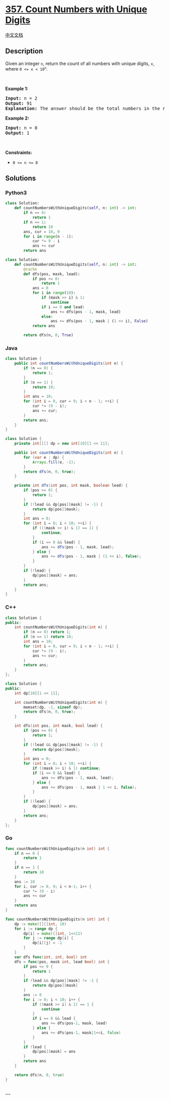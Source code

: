 # [357. Count Numbers with Unique Digits](https://leetcode.com/problems/count-numbers-with-unique-digits)

[中文文档](/solution/0300-0399/0357.Count%20Numbers%20with%20Unique%20Digits/README.md)

## Description

<p>Given an integer <code>n</code>, return the count of all numbers with unique digits, <code>x</code>, where <code>0 &lt;= x &lt; 10<sup>n</sup></code>.</p>

<p>&nbsp;</p>
<p><strong>Example 1:</strong></p>

<pre>
<strong>Input:</strong> n = 2
<strong>Output:</strong> 91
<strong>Explanation:</strong> The answer should be the total numbers in the range of 0 &le; x &lt; 100, excluding 11,22,33,44,55,66,77,88,99
</pre>

<p><strong>Example 2:</strong></p>

<pre>
<strong>Input:</strong> n = 0
<strong>Output:</strong> 1
</pre>

<p>&nbsp;</p>
<p><strong>Constraints:</strong></p>

<ul>
	<li><code>0 &lt;= n &lt;= 8</code></li>
</ul>

## Solutions

<!-- tabs:start -->

### **Python3**

```python
class Solution:
    def countNumbersWithUniqueDigits(self, n: int) -> int:
        if n == 0:
            return 1
        if n == 1:
            return 10
        ans, cur = 10, 9
        for i in range(n - 1):
            cur *= 9 - i
            ans += cur
        return ans
```

```python
class Solution:
    def countNumbersWithUniqueDigits(self, n: int) -> int:
        @cache
        def dfs(pos, mask, lead):
            if pos <= 0:
                return 1
            ans = 0
            for i in range(10):
                if (mask >> i) & 1:
                    continue
                if i == 0 and lead:
                    ans += dfs(pos - 1, mask, lead)
                else:
                    ans += dfs(pos - 1, mask | (1 << i), False)
            return ans

        return dfs(n, 0, True)
```

### **Java**

```java
class Solution {
    public int countNumbersWithUniqueDigits(int n) {
        if (n == 0) {
            return 1;
        }
        if (n == 1) {
            return 10;
        }
        int ans = 10;
        for (int i = 0, cur = 9; i < n - 1; ++i) {
            cur *= (9 - i);
            ans += cur;
        }
        return ans;
    }
}
```

```java
class Solution {
    private int[][] dp = new int[10][1 << 11];

    public int countNumbersWithUniqueDigits(int n) {
        for (var e : dp) {
            Arrays.fill(e, -1);
        }
        return dfs(n, 0, true);
    }

    private int dfs(int pos, int mask, boolean lead) {
        if (pos <= 0) {
            return 1;
        }
        if (!lead && dp[pos][mask] != -1) {
            return dp[pos][mask];
        }
        int ans = 0;
        for (int i = 0; i < 10; ++i) {
            if (((mask >> i) & 1) == 1) {
                continue;
            }
            if (i == 0 && lead) {
                ans += dfs(pos - 1, mask, lead);
            } else {
                ans += dfs(pos - 1, mask | (1 << i), false);
            }
        }
        if (!lead) {
            dp[pos][mask] = ans;
        }
        return ans;
    }
}
```

### **C++**

```cpp
class Solution {
public:
    int countNumbersWithUniqueDigits(int n) {
        if (n == 0) return 1;
        if (n == 1) return 10;
        int ans = 10;
        for (int i = 0, cur = 9; i < n - 1; ++i) {
            cur *= (9 - i);
            ans += cur;
        }
        return ans;
    }
};
```

```cpp
class Solution {
public:
    int dp[10][1 << 11];

    int countNumbersWithUniqueDigits(int n) {
        memset(dp, -1, sizeof dp);
        return dfs(n, 0, true);
    }

    int dfs(int pos, int mask, bool lead) {
        if (pos <= 0) {
            return 1;
        }
        if (!lead && dp[pos][mask] != -1) {
            return dp[pos][mask];
        }
        int ans = 0;
        for (int i = 0; i < 10; ++i) {
            if ((mask >> i) & 1) continue;
            if (i == 0 && lead) {
                ans += dfs(pos - 1, mask, lead);
            } else {
                ans += dfs(pos - 1, mask | 1 << i, false);
            }
        }
        if (!lead) {
            dp[pos][mask] = ans;
        }
        return ans;
    }
};
```

### **Go**

```go
func countNumbersWithUniqueDigits(n int) int {
	if n == 0 {
		return 1
	}
	if n == 1 {
		return 10
	}
	ans := 10
	for i, cur := 0, 9; i < n-1; i++ {
		cur *= (9 - i)
		ans += cur
	}
	return ans
}
```

```go
func countNumbersWithUniqueDigits(n int) int {
	dp := make([][]int, 10)
	for i := range dp {
		dp[i] = make([]int, 1<<11)
		for j := range dp[i] {
			dp[i][j] = -1
		}
	}
	var dfs func(int, int, bool) int
	dfs = func(pos, mask int, lead bool) int {
		if pos <= 0 {
			return 1
		}
		if !lead && dp[pos][mask] != -1 {
			return dp[pos][mask]
		}
		ans := 0
		for i := 0; i < 10; i++ {
			if ((mask >> i) & 1) == 1 {
				continue
			}
			if i == 0 && lead {
				ans += dfs(pos-1, mask, lead)
			} else {
				ans += dfs(pos-1, mask|1<<i, false)
			}
		}
		if !lead {
			dp[pos][mask] = ans
		}
		return ans
	}

	return dfs(n, 0, true)
}
```

### **...**

```

```

<!-- tabs:end -->
